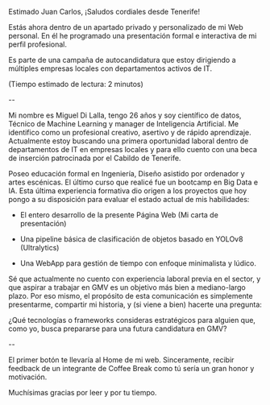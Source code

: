 <!-- SALUDO -->
Estimado Juan Carlos,
¡Saludos cordiales desde Tenerife!

<!-- INTRODUCCIÓN -->
Estás ahora dentro de un apartado privado y personalizado de mi Web personal. En él he programado una presentación formal e interactiva de mi perfil profesional.

Es parte de una campaña de autocandidatura que estoy dirigiendo a múltiples empresas locales con departamentos activos de IT.

(Tiempo estimado de lectura: 2 minutos)

<!-- CUERPO -->
--

Mi nombre es Miguel Di Lalla, tengo 26 años y soy científico de datos, Técnico de Machine Learning y manager de Inteligencia Artificial. Me identifico como un profesional creativo, asertivo y de rápido aprendizaje. Actualmente estoy buscando una primera oportunidad laboral dentro de departamentos de IT en empresas locales y para ello cuento con una beca de inserción patrocinada por el Cabildo de Tenerife.

Poseo educación formal en Ingeniería, Diseño asistido por ordenador y artes escénicas. El último curso que realicé fue un bootcamp en Big Data e IA. Esta última experiencia formativa dio origen a los proyectos que hoy pongo a su disposición para evaluar el estado actual de mis habilidades:

- El entero desarrollo de la presente Página Web (Mi carta de presentación)

- Una pipeline básica de clasificación de objetos basado en YOLOv8 (Ultralytics)

- Una WebApp para gestión de tiempo con enfoque minimalista y lúdico.

Sé que actualmente no cuento con experiencia laboral previa en el sector, y que aspirar a trabajar en GMV es un objetivo más bien a mediano-largo plazo. Por eso mismo, el propósito de esta comunicación es simplemente presentarme, compartir mi historia, y (si viene a bien) hacerte una pregunta:

<!-- DESPEDIDA -->
¿Qué tecnologías o frameworks consideras estratégicos para alguien que, como yo, busca prepararse para una futura candidatura en GMV?

--


El primer botón te llevaría al Home de mi web. Sinceramente, recibir feedback de un integrante de Coffee Break como tú sería un gran honor y motivación.

Muchísimas gracias por leer y por tu tiempo.